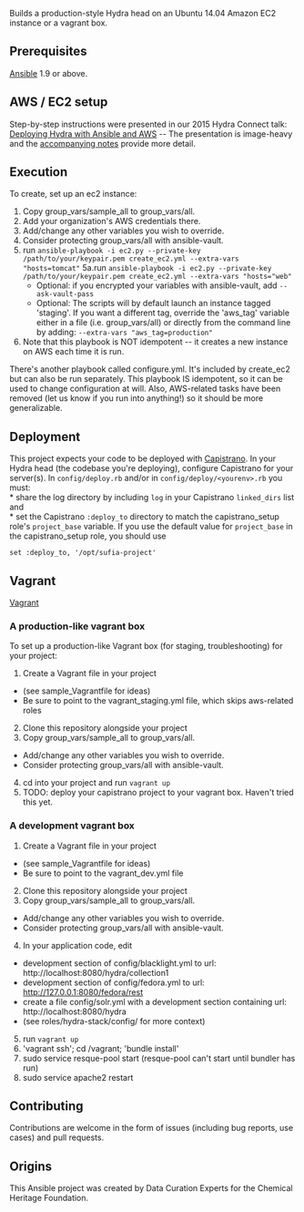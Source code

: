 Builds a production-style Hydra head on an Ubuntu 14.04 Amazon EC2 instance or a vagrant box.

## Prerequisites
[Ansible](http://docs.ansible.com/intro_installation.html) 1.9 or above.

## AWS / EC2 setup
Step-by-step instructions were presented in our 2015 Hydra Connect talk: [Deploying Hydra with Ansible and AWS](https://wiki.duraspace.org/download/attachments/67241821/Deploying%20Hydra%20with%20Ansible%20and%20AWS%281%29.pdf?version=1&modificationDate=1443113768038&api=v2) -- The presentation is image-heavy and the [accompanying notes](https://wiki.duraspace.org/download/attachments/67241821/DevOpsHydraConnectDeployingHydrawithAnsibleandAWS.pdf?version=1&modificationDate=1449085395026&api=v2) provide more detail.

## Execution
To create, set up an ec2 instance:

1. Copy group_vars/sample_all to group_vars/all.
2. Add your organization's AWS credentials there.
3. Add/change any other variables you wish to override.
4. Consider protecting group_vars/all with ansible-vault.
5. run `ansible-playbook -i ec2.py --private-key /path/to/your/keypair.pem create_ec2.yml --extra-vars "hosts=tomcat"`
5a.run `ansible-playbook -i ec2.py --private-key /path/to/your/keypair.pem create_ec2.yml --extra-vars "hosts="web"`
   * Optional: if you encrypted your variables with ansible-vault, add `--ask-vault-pass`
   * Optional: The scripts will by default launch an instance tagged 'staging'. If you want a different tag, override the 'aws_tag' variable either in a file (i.e. group_vars/all) or directly from the command line by adding: `--extra-vars "aws_tag=production"`
6. Note that this playbook is NOT idempotent -- it creates a new instance on AWS each time it is run.

There's another playbook called configure.yml. It's included by create_ec2 but can also be run separately. This playbook IS idempotent, so it can be used to change configuration at will. Also, AWS-related tasks have been removed (let us know if you run into anything!) so it should be more generalizable.

## Deployment
This project expects your code to be deployed with [Capistrano](http://capistranorb.com/). In your Hydra head (the codebase you're deploying), configure Capistrano for your server(s). In `config/deploy.rb` and/or in `config/deploy/<yourenv>.rb` you must:  
	* share the log directory by including `log` in your Capistrano `linked_dirs` list and  
	* set the Capistrano `:deploy_to` directory to match the capistrano_setup role's `project_base` variable. If you use the default value for `project_base` in the capistrano_setup role, you should use 
```
set :deploy_to, '/opt/sufia-project'
```

## Vagrant
[Vagrant](http://docs.vagrantup.com/v2/)

### A production-like vagrant box
To set up a production-like Vagrant box (for staging, troubleshooting) for your project:

1. Create a Vagrant file in your project
  * (see sample_Vagrantfile for ideas)
  * Be sure to point to the vagrant_staging.yml file, which skips aws-related roles
2. Clone this repository alongside your project
3. Copy group_vars/sample_all to group_vars/all.
 * Add/change any other variables you wish to override.
 * Consider protecting group_vars/all with ansible-vault.
4. cd into your project and run `vagrant up`
5. TODO: deploy your capistrano project to your vagrant box. Haven't tried this yet.

### A development vagrant box

1. Create a Vagrant file in your project
  * (see sample_Vagrantfile for ideas)
  * Be sure to point to the vagrant_dev.yml file
2. Clone this repository alongside your project
3. Copy group_vars/sample_all to group_vars/all.
 * Add/change any other variables you wish to override.
 * Consider protecting group_vars/all with ansible-vault.
4. In your application code, edit
  * development section of config/blacklight.yml to url: http://localhost:8080/hydra/collection1
  * development section of config/fedora.yml to url: http://127.0.0.1:8080/fedora/rest
  * create a file config/solr.yml with a development section containing url: http://localhost:8080/hydra
  * (see roles/hydra-stack/config/ for more context)
5. run `vagrant up`
6. 'vagrant ssh'; cd /vagrant; 'bundle install'
7. sudo service resque-pool start (resque-pool can't start until bundler has run)
8. sudo service apache2 restart

## Contributing
Contributions are welcome in the form of issues (including bug reports, use cases) and pull requests.

## Origins
This Ansible project was created by Data Curation Experts for the Chemical Heritage Foundation.
